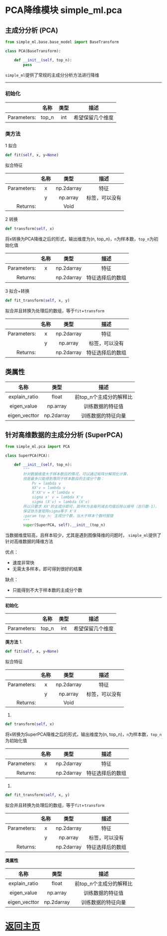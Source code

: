 # PCA降维模块 **simple_ml.pca**


## 主成分分析 (PCA)

```python
from simple_ml.base.base_model import BaseTransform

class PCA(BaseTransform):

    def __init__(self, top_n):
        pass
```

`simple_ml`提供了常规的主成分分析方法进行降维

* * *

### 初始化

|             | 名称  | 类型 |      描述       |
|------------:|:-----:|:----:|:--------------:|
| Parameters: | top_n | int  | 希望保留几个维度 |


### 类方法

1 拟合

```python
def fit(self, x, y=None)
```

拟合特征

|             | 名称 |    类型     |     描述      |
|------------:|:----:|:----------:|:------------:|
| Parameters: |  x   | np.2darray |     特征      |
|             |  y   |  np.array  | 标签，可以没有 |
|    Returns: |      |    Void    |              |


2 转换

```python
def transform(self, x)
```

将x转换为PCA降维之后的形式，输出维度为(n,
top_n)，`n`为样本数，`top_n`为初始化值

|             | 名称 |    类型     |      描述       |
|------------:|:----:|:----------:|:--------------:|
| Parameters: |  x   | np.2darray |      特征       |
|    Returns: |      | np.2darray | 特征选择后的数组 |

3 拟合+转换

```python
def fit_transform(self, x, y)
```

拟合并且转换为处理后的数组，等于`fit`+`transform`


|             | 名称 |    类型     |      描述       |
|------------:|:----:|:----------:|:--------------:|
| Parameters: |  x   | np.2darray |      特征       |
|             |  y   |  np.array  |  标签，可以没有  |
|    Returns: |      | np.2darray | 特征选择后的数组 |


## 类属性

|     名称      |    类型    |         描述          |
|:-------------:|:----------:|:---------------------:|
| explain_ratio |   float    | 前top_n个主成分的解释比 |
|  eigen_value  |  np.array  |    训练数据的特征值    |
| eigen_vecttor | np.2darray |   训练数据的特征向量    |


## 针对高维数据的主成分分析 (SuperPCA)

```python
from simple_ml.pca import PCA

class SuperPCA(PCA):

    def __init__(self, top_n):
        """
        针对数据维度大于样本数目的情况，可以通过矩阵分解简化计算，
        但是最多只能得到等同于样本数目的主成分个数：
            Pv = lambda v
            XX'v = lambda v
            X'XX'v = X'lambda v
            sigma x' v = lambda X'v
            sigma (X'v) = lambda (X'v)
        所以只要求 XX'的主成分即可，其中X为去每列减去均值后除以根号（总行数-1），
        保证协方差矩阵sigma等于 X'X
        :param top_n: 主成分个数，当大于样本个数时报错
        """
        super(SuperPCA, self).__init__(top_n)
```

当数据维度较高，且样本较少，尤其是遇到图像降维的问题时，
`simple_ml`提供了针对高维数据的降维方法

优点：
- 速度非常快
- 无需太多样本，即可得到很好的结果

缺点：
- 只能得到不大于样本数的主成分个数


* * *

**初始化**

|             | 名称  | 类型 |      描述       |
|------------:|:-----:|:----:|:--------------:|
| Parameters: | top_n | int  | 希望保留几个维度 |


**类方法**
1. 

```python
def fit(self, x, y=None)
```

拟合特征

|             | 名称 |    类型     |     描述      |
|------------:|:----:|:----------:|:------------:|
| Parameters: |  x   | np.2darray |     特征      |
|             |  y   |  np.array  | 标签，可以没有 |
|    Returns: |      |    Void    |              |


1. 

```python
def transform(self, x)
```

将x转换为SuperPCA降维之后的形式，输出维度为(n,
top_n)，`n`为样本数，`top_n`为初始化值

|             | 名称 |    类型     |      描述       |
|------------:|:----:|:----------:|:--------------:|
| Parameters: |  x   | np.2darray |      特征       |
|    Returns: |      | np.2darray | 特征选择后的数组 |

1. 

```python
def fit_transform(self, x, y)
```

拟合并且转换为处理后的数组，等于`fit`+`transform`


|             | 名称 |    类型     |      描述       |
|------------:|:----:|:----------:|:--------------:|
| Parameters: |  x   | np.2darray |      特征       |
|             |  y   |  np.array  |  标签，可以没有  |
|    Returns: |      | np.2darray | 特征选择后的数组 |


**类属性**

|     名称      |    类型    |         描述          |
|:-------------:|:----------:|:---------------------:|
| explain_ratio |   float    | 前top_n个主成分的解释比 |
|  eigen_value  |  np.array  |    训练数据的特征值    |
| eigen_vecttor | np.2darray |   训练数据的特征向量    |


# [返回主页](../index.md)


